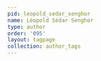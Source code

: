 ```yaml
---
pid: leopold_sedar_senghor
name: Léopold Sédar Senghor
type: author
order: '095'
layout: tagpage
collection: author_tags
---
```

